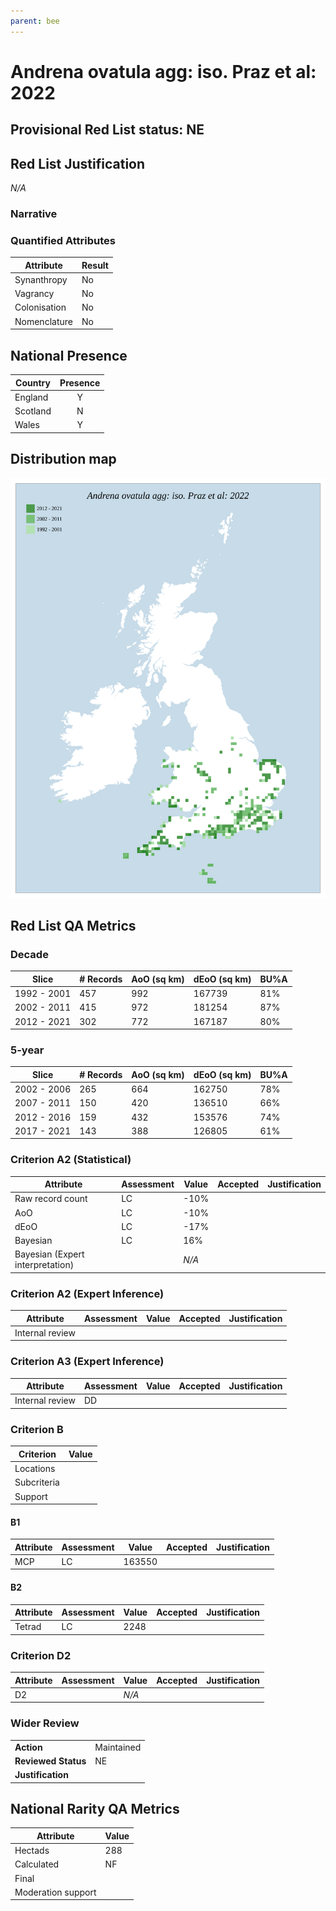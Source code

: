```yaml
---
parent: bee
---
```


# Andrena ovatula agg: iso. Praz et al: 2022

## Provisional Red List status: NE


## Red List Justification
*N/A*

### Narrative




### Quantified Attributes
|Attribute|Result|
|---|---|
|Synanthropy|No|
|Vagrancy|No|
|Colonisation|No|
|Nomenclature|No|




## National Presence
|Country|Presence
|---|:-:|
|England|Y|
|Scotland|N|
|Wales|Y|


## Distribution map
![](../map/1616.svg)

## Red List QA Metrics
### Decade
| Slice | # Records | AoO (sq km) | dEoO (sq km) |BU%A |
|---|---|---|---|---|
|1992 - 2001|457|992|167739|81%|
|2002 - 2011|415|972|181254|87%|
|2012 - 2021|302|772|167187|80%|

### 5-year
| Slice | # Records | AoO (sq km) | dEoO (sq km) |BU%A |
|---|---|---|---|---|
|2002 - 2006|265|664|162750|78%|
|2007 - 2011|150|420|136510|66%|
|2012 - 2016|159|432|153576|74%|
|2017 - 2021|143|388|126805|61%|

### Criterion A2 (Statistical)
|Attribute|Assessment|Value|Accepted|Justification
|---|---|---|---|---|
|Raw record count|LC|-10%|||
|AoO|LC|-10%|||
|dEoO|LC|-17%|||
|Bayesian|LC|16%|||
|Bayesian (Expert interpretation)||*N/A*|||

### Criterion A2 (Expert Inference)
|Attribute|Assessment|Value|Accepted|Justification
|---|---|---|---|---|
|Internal review|||||

### Criterion A3 (Expert Inference)
|Attribute|Assessment|Value|Accepted|Justification
|---|---|---|---|---|
|Internal review|DD||||

### Criterion B
|Criterion| Value|
|---|---|
|Locations||
|Subcriteria||
|Support||

#### B1
|Attribute|Assessment|Value|Accepted|Justification
|---|---|---|---|---|
|MCP|LC|163550|||

#### B2
|Attribute|Assessment|Value|Accepted|Justification
|---|---|---|---|---|
|Tetrad|LC|2248|||

### Criterion D2
|Attribute|Assessment|Value|Accepted|Justification
|---|---|---|---|---|
|D2||*N/A*|||

### Wider Review
|  |  |
|---|---|
|**Action**|Maintained|
|**Reviewed Status**|NE|
|**Justification**||

## National Rarity QA Metrics
|Attribute|Value|
|---|---|
|Hectads|288|
|Calculated|NF|
|Final||
|Moderation support||
